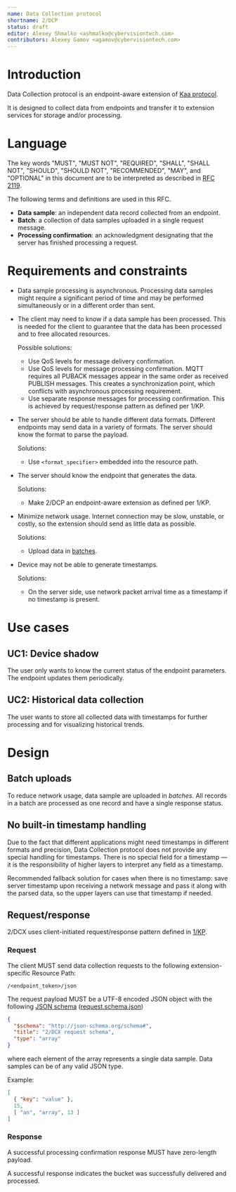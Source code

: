 ```yaml
---
name: Data Collection protocol
shortname: 2/DCP
status: draft
editor: Alexey Shmalko <ashmalko@cybervisiontech.com>
contributors: Alexey Gamov <agamov@cybervisiontech.com>
---
```


<!-- toc -->


# Introduction

Data Collection protocol is an endpoint-aware extension of [Kaa protocol](/0001-kaa-protocol/README.md).

It is designed to collect data from endpoints and transfer it to extension services for storage and/or processing.


# Language

The key words "MUST", "MUST NOT", "REQUIRED", "SHALL", "SHALL NOT", "SHOULD", "SHOULD NOT", "RECOMMENDED", "MAY", and "OPTIONAL" in this document are to be interpreted as described in [RFC 2119](https://tools.ietf.org/html/rfc2119).

The following terms and definitions are used in this RFC.

- **Data sample**: an independent data record collected from an endpoint.
- **Batch**: a collection of data samples uploaded in a single request message.
- **Processing confirmation**: an acknowledgment designating that the server has finished processing a request.


# Requirements and constraints

- Data sample processing is asynchronous.
Processing data samples might require a significant period of time and may be performed simultaneously or in a different order than sent.

- The client may need to know if a data sample has been processed.
This is needed for the client to guarantee that the data has been processed and to free allocated resources.

  Possible solutions:
  - Use QoS levels for message delivery confirmation.
  - Use QoS levels for message processing confirmation.
    MQTT requires all PUBACK messages appear in the same order as received PUBLISH messages.
    This creates a synchronization point, which conflicts with asynchronous processing requirement.
  - Use separate response messages for processing confirmation.
    This is achieved by request/response pattern as defined per 1/KP.

- The server should be able to handle different data formats.
  Different endpoints may send data in a variety of formats. The server should know the format to parse the payload.

  Solutions:
  - Use `<format_specifier>` embedded into the resource path.

- The server should know the endpoint that generates the data.

  Solutions:
  - Make 2/DCP an endpoint-aware extension as defined per 1/KP.

- Minimize network usage.
  Internet connection may be slow, unstable, or costly, so the extension should send as little data as possible.

  Solutions:
  - Upload data in [batches](#Language).

- Device may not be able to generate timestamps.

  Solutions:
  - On the server side, use network packet arrival time as a timestamp if no timestamp is present.


# Use cases


## UC1: Device shadow

The user only wants to know the current status of the endpoint parameters.
The endpoint updates them periodically.


## UC2: Historical data collection

The user wants to store all collected data with timestamps for further processing and for visualizing historical trends.


# Design


## Batch uploads

To reduce network usage, data sample are uploaded in *batches*.
All records in a batch are processed as one record and have a single response status.


## No built-in timestamp handling

Due to the fact that different applications might need timestamps in different formats and precision, Data Collection protocol does not provide any special handling for timestamps.
There is no special field for a timestamp — it is the responsibility of higher layers to interpret any field as a timestamp.

Recommended fallback solution for cases when there is no timestamp: save server timestamp upon receiving a network message and pass it along with the parsed data, so the upper layers can use that timestamp if needed.


## Request/response

2/DCX uses client-initiated request/response pattern defined in [1/KP](/0001-kaa-protocol/#requestresponse-pattern).


### Request

The client MUST send data collection requests to the following extension-specific Resource Path:
```
/<endpoint_token>/json
```

The request payload MUST be a UTF-8 encoded JSON object with the following [JSON schema](http://json-schema.org/) ([request.schema.json](./request.schema.json))
```json
{
  "$schema": "http://json-schema.org/schema#",
  "title": "2/DCX request schema",
  "type": "array"
}
```
where each element of the array represents a single data sample.
Data samples can be of any valid JSON type.

Example:
```json
[
  { "key": "value" },
  15,
  [ "an", "array", 13 ]
]
```


### Response

A successful processing confirmation response MUST have zero-length payload.

A successful response indicates the bucket was successfully delivered and processed.
